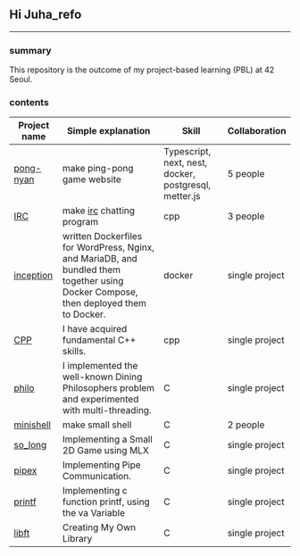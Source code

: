 ## Hi Juha_refo
---
### summary
This repository is the outcome of my project-based learning (PBL) at 42 Seoul.

### contents
|Project name|Simple explanation|Skill|Collaboration|
|---|---|---|---|
|[pong-nyan](https://github.com/pong-nyan/pong-nyan/tree/33c0c451e01b6fa4921665fc78dd165a5ff368ee "pong-nyan")|make ping-pong game website|Typescript, next, nest, docker, postgresql, metter.js|5 people|
|[IRC](https://github.com/5Circle42IRC/IRC/tree/4136d45d78612c07b6d22208b89892a9fe776f35 "IRC")|make [irc](https://datatracker.ietf.org/doc/html/rfc1459) chatting program|cpp|3 people|
|[inception](https://github.com/contemplation-person/juha_refo/tree/main/succes_mission/inception "inception")|written Dockerfiles for WordPress, Nginx, and MariaDB, and bundled them together using Docker Compose, then deployed them to Docker.|docker|single project|
|[CPP](https://github.com/contemplation-person/juha_refo/tree/main/succes_mission/CPP "CPP")|I have acquired fundamental C++ skills.|cpp|single project|
|[philo](https://github.com/contemplation-person/juha_refo/tree/main/succes_mission/philo "philo")|I implemented the well-known Dining Philosophers problem and experimented with multi-threading.|C|single project|
|[minishell](https://github.com/contemplation-person/minishell/tree/66994c69098979f35fe7778f190e06af55e2f7a3 "minishell")|make small shell|C|2 people|
|[so_long](https://github.com/contemplation-person/juha_refo/tree/main/succes_mission/so_long "so_long")|Implementing a Small 2D Game using MLX|C|single project
|[pipex](https://github.com/contemplation-person/juha_refo/tree/main/succes_mission/pipex "pipex")|Implementing Pipe Communication.|C|single project|
|[printf](https://github.com/contemplation-person/juha_refo/tree/main/succes_mission/printf "printf")|Implementing c function printf, using the va Variable|C|single project|
|[libft](https://github.com/contemplation-person/juha_refo/tree/main/succes_mission/libft "libft")|Creating My Own Library|C|single project|

